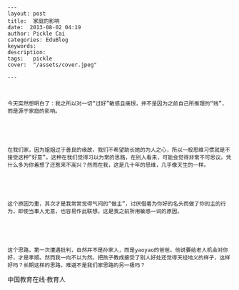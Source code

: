 
    ---
    layout: post  
    title:  家庭的影响  
    date:  2013-08-02 04:19  
    author: Pickle Cai  
    categories: EduBlog  
    keywords: 
    description:   
    tags:	pickle   
    cover:  "/assets/cover.jpeg"  

    ---  
    


	今天突然想明白了：我之所以对一切“过好”敏感且痛恨，并不是因为之前自己所推理的“贱”，而是源于家庭的影响。





	在我们家，因为姐姐过于善良的缘故，我们不希望助长她的为人之心，所以一般思维习惯就是不接受这种“好意”。这种在我们觉得习以为常的思路，在别人看来，可能会觉得非常不可思议。凭什么多为你着想了还惹来不高兴？然而在我，这是几十年的思维，几乎像天生的一样。





	这个原因为重，其次才是我常常觉得气闷的“做主”，讨厌借着为你好的名头而做了你的主的行为，即使当事人无意，也容易作此联想。这是我之前所用敏感一词的原因。





	这个思路，第一次遭遇批判，自然并不是孙家人，而是yaoyao的爸爸。他说要给老人机会对你好，才是孝顺。然而我一向不以为然。把孩子教成接受了别人好处还觉得天经地义的样子，这样好吗？长期这样的思路，难道不是我们家思路的另一极吗？





		    
 中国教育在线·教育人

